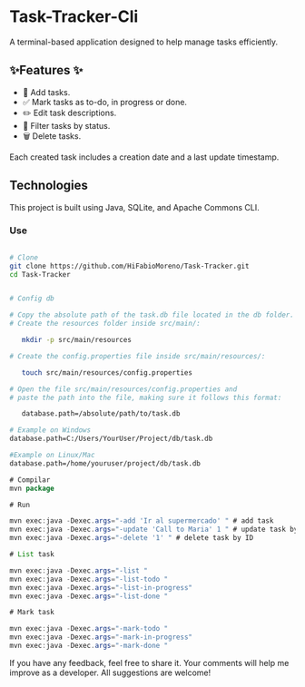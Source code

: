 # Task-Tracker-Cli #

A terminal-based application designed to help manage tasks efficiently. 


## ✨Features ✨ ##

- 📌 Add tasks.
- ✅ Mark tasks as to-do, in progress or done.
- ✏️ Edit task descriptions.
- 🔎 Filter tasks by status.
- 🗑️ Delete tasks.

Each created task includes a creation date and a last update timestamp.

## Technologies ##
This project is built using Java, SQLite, and Apache Commons CLI.

### Use ###

``` bash

# Clone 
git clone https://github.com/HiFabioMoreno/Task-Tracker.git
cd Task-Tracker

```

```bash

# Config db

# Copy the absolute path of the task.db file located in the db folder.
# Create the resources folder inside src/main/:

   mkdir -p src/main/resources

# Create the config.properties file inside src/main/resources/:

   touch src/main/resources/config.properties

# Open the file src/main/resources/config.properties and
# paste the path into the file, making sure it follows this format:

   database.path=/absolute/path/to/task.db

# Example on Windows
database.path=C:/Users/YourUser/Project/db/task.db

#Example on Linux/Mac
database.path=/home/youruser/project/db/task.db
```
``` java
# Compilar
mvn package

# Run 

mvn exec:java -Dexec.args="-add 'Ir al supermercado' " # add task
mvn exec:java -Dexec.args="-update 'Call to Maria' 1 " # update task by ID
mvn exec:java -Dexec.args="-delete '1' " # delete task by ID

# List task

mvn exec:java -Dexec.args="-list "
mvn exec:java -Dexec.args="-list-todo "
mvn exec:java -Dexec.args="-list-in-progress"
mvn exec:java -Dexec.args="-list-done "

# Mark task

mvn exec:java -Dexec.args="-mark-todo "
mvn exec:java -Dexec.args="-mark-in-progress"
mvn exec:java -Dexec.args="-mark-done "

```
If you have any feedback, feel free to share it. Your comments will help me improve as a developer. All suggestions are welcome!




